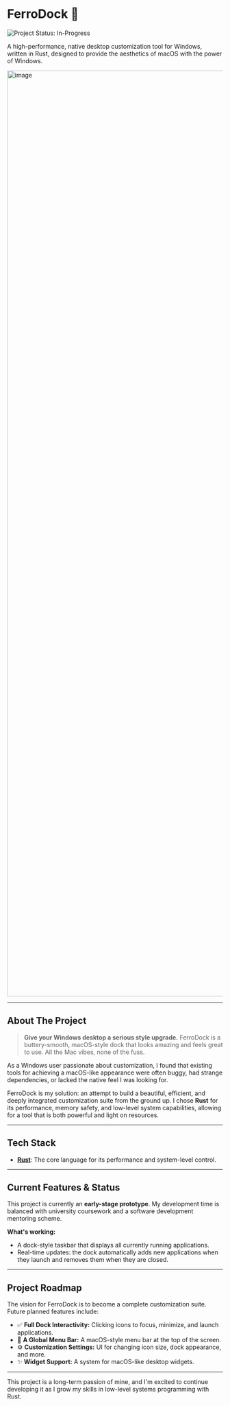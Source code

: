 # FerroDock 🦀

![Project Status: In-Progress](https://img.shields.io/badge/status-in--progress-yellow)

A high-performance, native desktop customization tool for Windows, written in Rust, designed to provide the aesthetics of macOS with the power of Windows.

<img width="3839" height="2159" alt="image" src="https://github.com/user-attachments/assets/31549249-132b-49fa-ac7e-788185ae4c2a" />

---

## About The Project

> **Give your Windows desktop a serious style upgrade.** FerroDock is a buttery-smooth, macOS-style dock that looks amazing and feels great to use. All the Mac vibes, none of the fuss.

As a Windows user passionate about customization, I found that existing tools for achieving a macOS-like appearance were often buggy, had strange dependencies, or lacked the native feel I was looking for.

FerroDock is my solution: an attempt to build a beautiful, efficient, and deeply integrated customization suite from the ground up. I chose **Rust** for its performance, memory safety, and low-level system capabilities, allowing for a tool that is both powerful and light on resources.

---

## Tech Stack

* **[Rust](https://www.rust-lang.org/)**: The core language for its performance and system-level control.

---

## Current Features & Status

This project is currently an **early-stage prototype**. My development time is balanced with university coursework and a software development mentoring scheme.

**What's working:**
* A dock-style taskbar that displays all currently running applications.
* Real-time updates: the dock automatically adds new applications when they launch and removes them when they are closed.

---

## Project Roadmap

The vision for FerroDock is to become a complete customization suite. Future planned features include:
* ✅ **Full Dock Interactivity:** Clicking icons to focus, minimize, and launch applications.
* 🎨 **A Global Menu Bar:** A macOS-style menu bar at the top of the screen.
* ⚙️ **Customization Settings:** UI for changing icon size, dock appearance, and more.
* ✨ **Widget Support:** A system for macOS-like desktop widgets.

---

This project is a long-term passion of mine, and I'm excited to continue developing it as I grow my skills in low-level systems programming with Rust.
